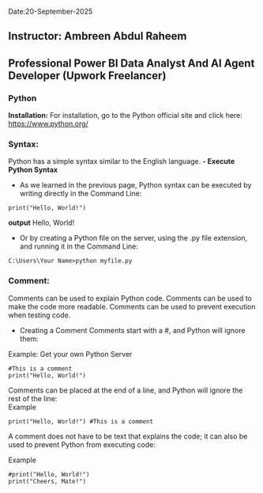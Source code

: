 Date:20-September-2025
## Instructor: Ambreen Abdul Raheem
## Professional Power BI Data Analyst And AI Agent Developer (Upwork Freelancer)
### Python
**Installation:** For installation, go to the Python official site and click here: https://www.python.org/

### Syntax:
Python has a simple syntax similar to the English language.
**- Execute Python Syntax**
- As we learned in the previous page, Python syntax can be executed by writing directly in the Command Line:
```
print("Hello, World!")
```
**output** Hello, World!

- Or by creating a Python file on the server, using the .py file extension, and running it in the Command Line:
```
C:\Users\Your Name>python myfile.py
```

### Comment:
Comments can be used to explain Python code. Comments can be used to make the code more readable. Comments can be used to prevent execution when testing code.
- Creating a Comment
Comments start with a #, and Python will ignore them:

Example: Get your own Python Server
```
#This is a comment
print("Hello, World!")
```
Comments can be placed at the end of a line, and Python will ignore the rest of the line:\
Example
```
print("Hello, World!") #This is a comment
```
A comment does not have to be text that explains the code; it can also be used to prevent Python from executing code:

Example
```
#print("Hello, World!")
print("Cheers, Mate!")
```
